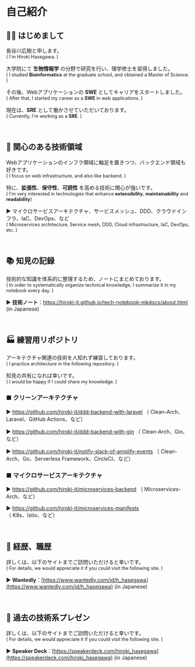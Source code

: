 # 自己紹介

## 👋🏻 はじめまして

長谷川広樹と申します。<br>
<span style="font-size: 90%;">( I'm Hiroki Hasegawa. )</span>

大学院にて **生物情報学** の分野で研究を行い、理学修士を習得しました。<br>
<span style="font-size: 90%;">( I studied **Bioinformatics** at the graduate school, and obtained a Master of Science. )</span>

その後、Webアプリケーションの **SWE** としてキャリアをスタートしました。<br>
<span style="font-size: 90%;">( After that, I started my career as a **SWE** in web applications. )</span>

現在は、**SRE** として働かさせていただいております。<br>
<span style="font-size: 90%;">( Currently, I'm working as a **SRE**. ) </span>

<br>

## 🎯 関心のある技術領域

Webアプリケーションのインフラ領域に軸足を置きつつ、バックエンド領域も好きです。<br>
<span style="font-size: 90%;">( I focus on web infrastructure, and also like backend. )</span>

特に、**拡張性**、**保守性**、**可読性** を高める技術に関心が強いです。<br>
<span style="font-size: 90%;">( I'm very interested in technologies that enhance **extensibility**, **maintainability** and **readability**)</span>

▶ マイクロサービスアーキテクチャ、サービスメッシュ、DDD、クラウドインフラ、IaC、DevOps、など<br>
<span style="font-size: 90%;">( Microservices architecture, Service mesh, DDD, Cloud infrastructure, IaC, DevOps, etc. )</span>

<br>

## 📚 知見の記録

技術的な知識を体系的に整理するため、ノートにまとめております。<br>
<span style="font-size: 90%;">( In order to systematically organize technical knowledge, I summarize it in my notebook every day. )</span>

▶ **技術ノート**：https://hiroki-it.github.io/tech-notebook-mkdocs/about.html  (in Japanese)

<br>

## 🏭 練習用リポジトリ

アーキテクチャ関連の技術を人知れず練習しております。<br>
<span style="font-size: 90%;">( I practice architecture in the following repository. )</span>

知見の共有になれば幸いです。<br>
<span style="font-size: 90%;">( I would be happy if I could share my knowledge. )</span>

### ■ クリーンアーキテクチャ

▶ https://github.com/hiroki-it/ddd-backend-with-laravel （ Clean-Arch、Laravel、GitHub Actions、など）

▶ https://github.com/hiroki-it/ddd-backend-with-gin （ Clean-Arch、Gin、など）

▶ https://github.com/hiroki-it/notify-slack-of-amplify-events （ Clean-Arch、Go、Serverless Framework、CircleCI、など）

### ■ マイクロサービスアーキテクチャ

▶ https://github.com/hiroki-it/microservices-backend （ Microservices-Arch、など）

▶ https://github.com/hiroki-it/microservices-manifests （ K8s、Istio、など）

<br>

## 💼 経歴、職歴

詳しくは、以下のサイトまでご訪問いただけると幸いです。<br>
<span style="font-size: 90%;">( For details, we would appreciate it if you could visit the following site. )</span>

▶ **Wantedly**：[https://www.wantedly.com/id/h_hasegawa](https://www.wantedly.com/id/h_hasegawa) (in Japanese)

<br>

## 📢 過去の技術系プレゼン

詳しくは、以下のサイトまでご訪問いただけると幸いです。<br>
<span style="font-size: 90%;">( For details, we would appreciate it if you could visit the following site. )</span>

▶ **Speaker Deck**：[https://speakerdeck.com/hiroki_hasegawa](https://speakerdeck.com/hiroki_hasegawa) (in Japanese)

<br>
